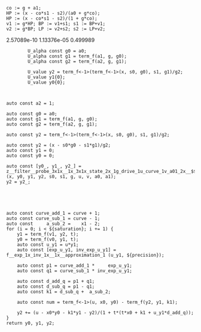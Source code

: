 
	co := g + a1;
	HP := (x - co*s1 - s2)/(a0 + g*co);
	HP := (x - co*s1 - s2)/(1 + g*co);
	v1 := g*HP; BP := v1+s1; s1 := BP+v1;
	v2 := g*BP; LP := v2+s2; s2 := LP+v2;

2.57089e-10	1.13376e-05	0.499989

			U_alpha const g0 = a0;
			U_alpha const g1 = term_f(a1, g, g0);
			U_alpha const g2 = term_f(a2, g, g1);
			
			U_value y2 = term_f<-1>(term_f<-1>(x, s0, g0), s1, g1)/g2;
			U_value y1{0};
			U_value y0{0};



	auto const a2 = 1;
	
	auto const g0 = a0;
	auto const g1 = term_f(a1, g, g0);
	auto const g2 = term_f(a2, g, g1);
	
	auto const y2 = term_f<-1>(term_f<-1>(x, s0, g0), s1, g1)/g2;
	
	auto const y2 = (x - s0*g0 - s1*g1)/g2;
	auto const y1 = 0;
	auto const y0 = 0;
	
	auto const [y0_, y1_, y2_] = z__filter__probe_3x1x__1x_3x1x_state_2x_1g_drive_1u_curve_1v_a01_2x__$${precision}__$${saturation} (x, y0, y1, y2, s0, s1, g, u, v, a0, a1);
	y2 = y2_;





	auto const curve_add_1 = curve + 1;
	auto const curve_sub_1 = curve - 1;
	auto const     a_sub_2 =    x1 - 2;
	for (i = 0; i < ${saturation}; i += 1) {
		y1 = term_f(v1, y2, t);
		y0 = term_f(v0, y1, t);
		auto const u_y1 = u*y1;
		auto const [exp_u_y1, inv_exp_u_y1] = f__exp_1x_inv_1x__1x__approximation_1 (u_y1, ${precision});
		
		auto const p1 = curve_add_1 *     exp_u_y1;
		auto const q1 = curve_sub_1 * inv_exp_u_y1;
		
		auto const d_add_q = p1 + q1;
		auto const d_sub_q = p1 - q1;
		auto const k1 = d_sub_q +  a_sub_2;

		auto const num = term_f<-1>(u, x0, y0) - term_f(y2, y1, k1);

		y2 += (u - x0*y0 - k1*y1 - y2)/(1 + t*(t*x0 + k1 + u_y1*d_add_q));
	}
	return y0, y1, y2;
